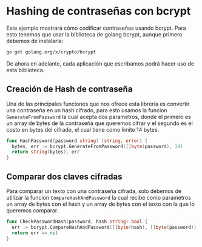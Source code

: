# Hashing de contraseñas con bcrypt

Este ejemplo mostrará cómo codificar contraseñas usando bcrypt. Para esto tenemos que usar la biblioteca de golang bcrypt, aunque primero debemos de instalarla:

```bash
go get golang.org/x/crypto/bcrypt
```

De ahora en adelante, cada aplicación que escribamos podrá hacer uso de esta biblioteca.

## Creación de Hash de contraseña

Una de las principales funciones que nos ofrece esta libreria es convertir una contraseña en un hash cifrado, para esto usamos la funcion `GenerateFromPassword` la cual acepta dos parametros, donde el primero es un array de bytes de la contraseña que queremos cifrar y el segundo es el costo en bytes del cifrado, el cual tiene como limite 14 bytes.

```go
func HashPassword(password string) (string, error) {
  bytes, err := bcrypt.GenerateFromPassword([]byte(password), 14)
  return string(bytes), err
}
```

## Comparar dos claves cifradas

Para comparar un texto con una contraseña cifrada, solo debemos de utilizar la funcion `CompareHashAndPassword` la cual recibe como parametros un array de bytes con el hash y un array de bytes con el texto con la que lo queremos comparar.

```go
func CheckPasswordHash(password, hash string) bool {
  err := bcrypt.CompareHashAndPassword([]byte(hash), []byte(password))
  return err == nil
}
```
